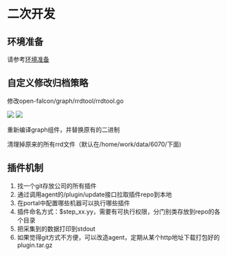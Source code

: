 # 二次开发

## 环境准备

请参考[环境准备](../../dev/quick\_install/prepare.md)

## 自定义修改归档策略

修改open-falcon/graph/rrdtool/rrdtool.go

![](https://raw.githubusercontent.com/open-falcon/doc/master/img/custom-rra-1.png) ![](https://raw.githubusercontent.com/open-falcon/doc/master/img/custom-rra-2.png)

重新编译graph组件，并替换原有的二进制

清理掉原来的所有rrd文件（默认在/home/work/data/6070/下面)

## 插件机制

1. 找一个git存放公司的所有插件
2. 通过调用agent的/plugin/update接口拉取插件repo到本地
3. 在portal中配置哪些机器可以执行哪些插件
4. 插件命名方式：$step\_xx.yy，需要有可执行权限，分门别类存放到repo的各个目录
5. 把采集到的数据打印到stdout
6. 如果觉得git方式不方便，可以改造agent，定期从某个http地址下载打包好的plugin.tar.gz
